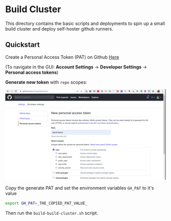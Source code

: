 # Build Cluster

This directory contains the basic scripts and deployments to spin up a 
small build cluster and deploy self-hoster github runners.

## Quickstart

Create a Personal Access Token (PAT) on Github [Here](https://github.com/settings/tokens)

(To navigate in the GUI: **Account Settings** -> **Developer Settings** -> **Personal access tokens**)

**Generate new token** with `repo` scopes:

![PAT Scopes](PAT-scopes.png)

Copy the generate PAT and set the environment variables `GH_PAT` to it's value

```bash
export GH_PAT=_THE_COPIED_PAT_VALUE_
```

Then run the `build-build-cluster.sh` script.
